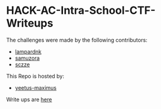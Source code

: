 # HACK-AC-Intra-School-CTF-Writeups

The challenges were made by the following contributors:
- [lampardnk](https://github.com/lampardnk)
- [samuzora](https://github.com/samuzora)
- [sczze](https://github.com/sczze)

This Repo is hosted by:
- [yeetus-maximus](https:github.com/yeetus-maximus)

Write ups are [here](Writeup.md)
